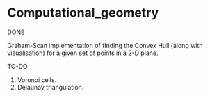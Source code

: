 # Computational_geometry

DONE

Graham-Scan implementation of finding the Convex Hull (along with visualisation) for a given set of points in a 2-D plane.

TO-DO

1. Voronoi cells.
2. Delaunay triangulation.
